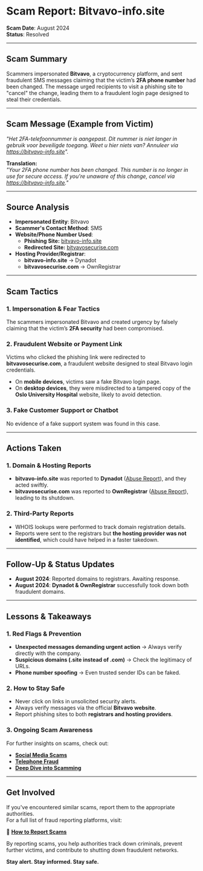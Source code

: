 # Scam Report: Bitvavo-info.site  

**Scam Date**: August 2024  
**Status**: Resolved  

---

## Scam Summary  
Scammers impersonated **Bitvavo**, a cryptocurrency platform, and sent fraudulent SMS messages claiming that the victim’s **2FA phone number** had been changed. The message urged recipients to visit a phishing site to "cancel" the change, leading them to a fraudulent login page designed to steal their credentials.  

---

## Scam Message (Example from Victim)  
*"Het 2FA-telefoonnummer is aangepast. Dit nummer is niet langer in gebruik voor beveiligde toegang. Weet u hier niets van? Annuleer via https://bitvavo-info.site".*  

**Translation:**  
*"Your 2FA phone number has been changed. This number is no longer in use for secure access. If you're unaware of this change, cancel via https://bitvavo-info.site."*

---

## Source Analysis  
- **Impersonated Entity**: Bitvavo  
- **Scammer's Contact Method**: SMS  
- **Website/Phone Number Used**:  
  - **Phishing Site:** [bitvavo-info.site](https://bitvavo-info.site)  
  - **Redirected Site:** [bitvavosecurise.com](https://bitvavosecurise.com)  
- **Hosting Provider/Registrar**:  
  - **bitvavo-info.site** → Dynadot  
  - **bitvavosecurise.com** → OwnRegistrar  

---

## Scam Tactics  

### 1. Impersonation & Fear Tactics  
The scammers impersonated Bitvavo and created urgency by falsely claiming that the victim’s **2FA security** had been compromised.  

### 2. Fraudulent Website or Payment Link  
Victims who clicked the phishing link were redirected to **bitvavosecurise.com**, a fraudulent website designed to steal Bitvavo login credentials.  

- On **mobile devices**, victims saw a fake Bitvavo login page.  
- On **desktop devices**, they were misdirected to a tampered copy of the **Oslo University Hospital** website, likely to avoid detection.  

### 3. Fake Customer Support or Chatbot  
No evidence of a fake support system was found in this case.

---

## Actions Taken  

### 1. Domain & Hosting Reports  
- **bitvavo-info.site** was reported to **Dynadot** ([Abuse Report](https://www.dynadot.com/report-abuse)), and they acted swiftly.  
- **bitvavosecurise.com** was reported to **OwnRegistrar** ([Abuse Report](https://ownregistrar.com/abuse/)), leading to its shutdown.  

### 2. Third-Party Reports  
- WHOIS lookups were performed to track domain registration details.  
- Reports were sent to the registrars but **the hosting provider was not identified**, which could have helped in a faster takedown.

---

## Follow-Up & Status Updates  
- **August 2024**: Reported domains to registrars. Awaiting response.  
- **August 2024**: **Dynadot & OwnRegistrar** successfully took down both fraudulent domains.  

---

## Lessons & Takeaways  

### 1. Red Flags & Prevention  
- **Unexpected messages demanding urgent action** → Always verify directly with the company.  
- **Suspicious domains (.site instead of .com)** → Check the legitimacy of URLs.  
- **Phone number spoofing** → Even trusted sender IDs can be faked.  

### 2. How to Stay Safe  
- Never click on links in unsolicited security alerts.  
- Always verify messages via the official **Bitvavo website**.  
- Report phishing sites to both **registrars and hosting providers**.  

### 3. Ongoing Scam Awareness  
For further insights on scams, check out:  
- [**Social Media Scams**](../General/SocialMediaScam.md)  
- [**Telephone Fraud**](../General/Telefonische_fraude.md)  
- [**Deep Dive into Scamming**](../General/Dive_into_scamming.md)  

---

## Get Involved  
If you've encountered similar scams, report them to the appropriate authorities.  
For a full list of fraud reporting platforms, visit:  

🔹 [**How to Report Scams**](../General/GetInvolved.md)  

By reporting scams, you help authorities track down criminals, prevent further victims, and contribute to shutting down fraudulent networks.  

**Stay alert. Stay informed. Stay safe.**
